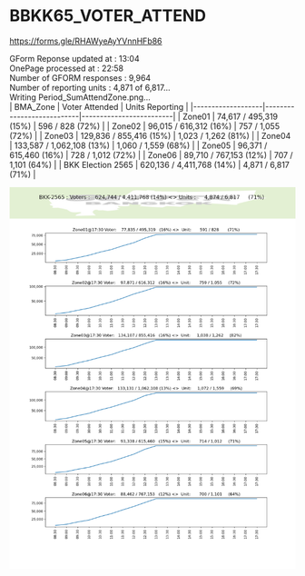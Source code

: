# BBKK65_VOTER_ATTEND

https://forms.gle/RHAWyeAyYVnnHFb86

GForm Reponse updated at   : 13:04<br/>
OnePage processed at       : 22:58<br/>
Number of GFORM responses  : 9,964<br/>
Number of reporting  units : 4,871 of 6,817...<br/>
Writing Period_SumAttendZone.png...<br/>
| BMA_Zone          | Voter Attended            | Units Reporting         |
|-------------------|---------------------------|-------------------------|
| Zone01            | 74,617 / 495,319   (15%)  | 596 / 828       (72%)   |
| Zone02            | 96,015 / 616,312   (16%)  | 757 / 1,055     (72%)   |
| Zone03            | 129,836 / 855,416   (15%) | 1,023 / 1,262     (81%) |
| Zone04            | 133,587 / 1,062,108 (13%) | 1,060 / 1,559     (68%) |
| Zone05            | 96,371 / 615,460   (16%)  | 728 / 1,012     (72%)   |
| Zone06            | 89,710 / 767,153   (12%)  | 707 / 1,101     (64%)   |
| BKK Election 2565 | 620,136 / 4,411,768 (14%) | 4,871 / 6,817     (71%) |

![Alt text](https://github.com/phisan-chula/BBKK65_VOTER_ATTEND/blob/main/Period_SumAttendZone.png?raw=true "BKK Election 2565 Voter Attended")
